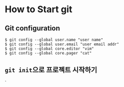 # How to Start git

## Git configuration

```shell
$ git config --global user.name "user name"
$ git config --global user.email "user email addr"
$ git config --global core.editor "vim"
$ git config --global core.pager "cat"
```

## `git init`으로 프로젝트 시작하기
`